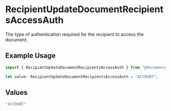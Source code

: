 # RecipientUpdateDocumentRecipientsAccessAuth

The type of authentication required for the recipient to access the document.

## Example Usage

```typescript
import { RecipientUpdateDocumentRecipientsAccessAuth } from "@documenso/sdk-typescript/models/operations";

let value: RecipientUpdateDocumentRecipientsAccessAuth = "ACCOUNT";
```

## Values

```typescript
"ACCOUNT"
```